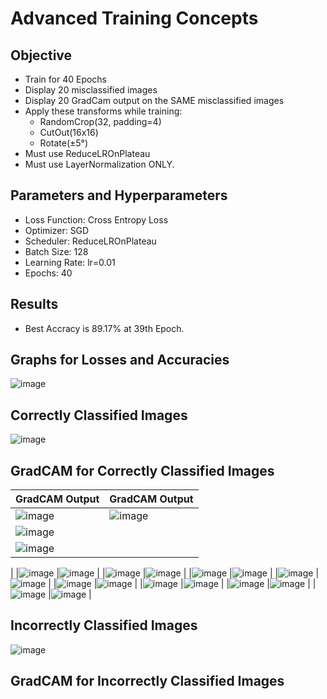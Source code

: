 # Advanced Training Concepts

## Objective
- Train for 40 Epochs
- Display 20 misclassified images
- Display 20 GradCam output on the SAME misclassified images
- Apply these transforms while training:
  - RandomCrop(32, padding=4)
  - CutOut(16x16)
  - Rotate(±5°)
- Must use ReduceLROnPlateau
- Must use LayerNormalization ONLY.

## Parameters and Hyperparameters
- Loss Function: Cross Entropy Loss
- Optimizer: SGD
- Scheduler: ReduceLROnPlateau
- Batch Size: 128
- Learning Rate: lr=0.01
- Epochs: 40

## Results
- Best Accracy is 89.17% at 39th Epoch.

## Graphs for Losses and Accuracies
![image](https://user-images.githubusercontent.com/46129975/124268705-7e262980-db57-11eb-831e-fa0f1ab2c045.png)

## Correctly Classified Images
![image](https://user-images.githubusercontent.com/46129975/124268846-b7f73000-db57-11eb-8597-234d7b5bc587.png)


## GradCAM for Correctly Classified Images
|GradCAM Output|GradCAM Output|
|--------------|--------------|
|![image](https://user-images.githubusercontent.com/46129975/124269298-57b4be00-db58-11eb-8e36-0062fb611871.png)|![image](https://user-images.githubusercontent.com/46129975/124269336-613e2600-db58-11eb-862e-71788c1180ef.png)|
|![image](https://user-images.githubusercontent.com/46129975/124269373-6c915180-db58-11eb-86bc-272c6469424d.png)
|![image](https://user-images.githubusercontent.com/46129975/124269387-70bd6f00-db58-11eb-9f71-25ca29d0b5e4.png)
|
|![image](https://user-images.githubusercontent.com/46129975/124269402-74e98c80-db58-11eb-8af6-02985e844618.png)
|![image](https://user-images.githubusercontent.com/46129975/124269420-7a46d700-db58-11eb-9c38-af9f940a5b4b.png)
|
|![image](https://user-images.githubusercontent.com/46129975/124269426-7e72f480-db58-11eb-8910-3cda2657ebaa.png)
|![image](https://user-images.githubusercontent.com/46129975/124269446-83d03f00-db58-11eb-9459-7e53bbc9e284.png)
|
|![image](https://user-images.githubusercontent.com/46129975/124269616-b9752800-db58-11eb-8c8f-ec6c25db64bd.png)
|![image](https://user-images.githubusercontent.com/46129975/124269603-b5e1a100-db58-11eb-99fb-ffb2d154b396.png)
|
|![image](https://user-images.githubusercontent.com/46129975/124269588-b11ced00-db58-11eb-9b1e-53bc7b55725a.png)
|![image](https://user-images.githubusercontent.com/46129975/124269580-acf0cf80-db58-11eb-8e09-737368d0ffc8.png)
|
|![image](https://user-images.githubusercontent.com/46129975/124269565-a82c1b80-db58-11eb-896b-976429fa558c.png)
|![image](https://user-images.githubusercontent.com/46129975/124269555-a4989480-db58-11eb-8ca8-d0764450998f.png)
|
|![image](https://user-images.githubusercontent.com/46129975/124269543-a1050d80-db58-11eb-89c2-bdf3a430a7e6.png)
|![image](https://user-images.githubusercontent.com/46129975/124269532-9cd8f000-db58-11eb-9e2d-54b8ab7c475e.png)
|
|![image](https://user-images.githubusercontent.com/46129975/124269520-98acd280-db58-11eb-8937-66c240ef9b13.png)
|![image](https://user-images.githubusercontent.com/46129975/124269504-9480b500-db58-11eb-8565-55bbcf7e060e.png)
|
|![image](https://user-images.githubusercontent.com/46129975/124269486-8fbc0100-db58-11eb-9415-be437cd81c8c.png)
|![image](https://user-images.githubusercontent.com/46129975/124269464-8af74d00-db58-11eb-9998-09f54175c6e4.png)
|

## Incorrectly Classified Images
![image](https://user-images.githubusercontent.com/46129975/124268884-c6dde280-db57-11eb-8c34-33f12de6bdce.png)


## GradCAM for Incorrectly Classified Images
